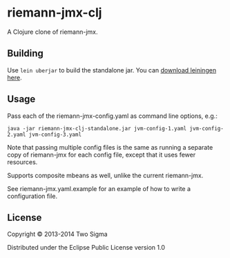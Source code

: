 # riemann-jmx-clj

A Clojure clone of riemann-jmx.

## Building

Use `lein uberjar` to build the standalone jar. You can [download leiningen here](http://leiningen.org).

## Usage

Pass each of the riemann-jmx-config.yaml as command line options, e.g.:

```
java -jar riemann-jmx-clj-standalone.jar jvm-config-1.yaml jvm-config-2.yaml jvm-config-3.yaml
```

Note that passing multiple config files is the same as running a separate copy of riemann-jmx
for each config file, except that it uses fewer resources.

Supports composite mbeans as well, unlike the current riemann-jmx.

See riemann-jmx.yaml.example for an example of how to write a configuration file.

## License

Copyright © 2013-2014 Two Sigma

Distributed under the Eclipse Public License version 1.0
